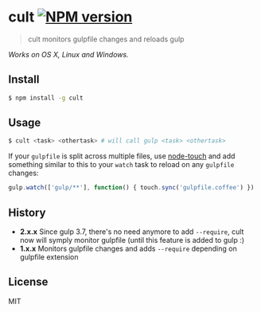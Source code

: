 # cult [![NPM version](https://badge.fury.io/js/cult.svg)](http://badge.fury.io/js/cult)

> cult monitors gulpfile changes and reloads gulp

_Works on OS X, Linux and Windows._

## Install

```bash
$ npm install -g cult
```

## Usage

```bash
$ cult <task> <othertask> # will call gulp <task> <othertask>
```

If your `gulpfile` is split across multiple files, use [node-touch](https://github.com/isaacs/node-touch) and add something similar to this to your `watch` task to reload on any `gulpfile` changes:

```javascript
gulp.watch(['gulp/**'], function() { touch.sync('gulpfile.coffee') })
```

## History

* __2.x.x__ Since gulp 3.7, there's no need anymore to add `--require`, cult now will symply monitor gulpfile (until this feature is added to gulp :)
* __1.x.x__ Monitors gulpfile changes and adds `--require` depending on gulpfile extension

## License

MIT

